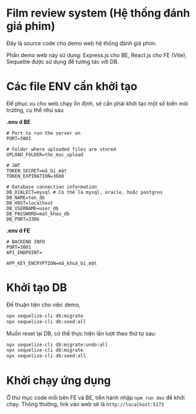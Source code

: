 # Film review system (Hệ thống đánh giá phim)
Đây là source code cho demo web hệ thống đánh giá phim.

Phần demo web này sử dụng: Express.js cho BE, React.js cho FE (Vite), Sequelite được sử dụng để tương tác với DB.

# Các file ENV cần khởi tạo
Để phục vụ cho web chạy ổn định, sẽ cần phải khởi tạo một số biến môi trường, cụ thể như sau

**.env ở BE**
```env
# Port to run the server on
PORT=3001

# Folder where uploaded files are stored
UPLOAD_FOLDER=thư_mục_upload

# JWT
TOKEN_SECRET=mã_bí_mật
TOKEN_EXPIRATION=3600

# Database connection information
DB_DIALECT=mysql # Có thể là mysql, oracle, hoặc postgres
DB_NAME=ten_db
DB_HOST=localhost
DB_USERNAME=user_db
DB_PASSWORD=mat_khau_db
DB_PORT=3306
```

**.env ở FE**
```env
# BACKEND INFO
PORT=3001
API_ENDPOINT=

APP_KEY_ENCRYPTION=mã_khoá_bí_mật
```

# Khởi tạo DB
Để thuận tiện cho việc demo, 

```ps
npx sequelize-cli db:migrate
npx sequelize-cli db:seed:all
```
Muốn reset lại DB, có thể thực hiện lần lượt theo thứ tự sau:
```ps
npx sequelize-cli db:migrate:undo:all
npx sequelize-cli db:migrate
npx sequelize-cli db:seed:all
```
 
# Khởi chạy ứng dụng
Ở thư mục code mỗi bên FE và BE, tiến hành nhập `npm run dev` để khởi chạy. 
Thông thường, link vào web sẽ là `http://localhost:5173`
